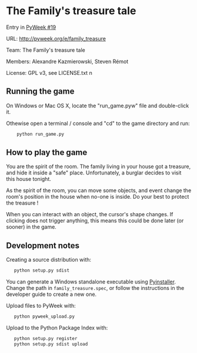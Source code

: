 # The Family's treasure tale

Entry in [PyWeek #19](http://www.pyweek.org/19/)

URL: http://pyweek.org/e/family_treasure

Team: The Family's treasure tale

Members: Alexandre Kazmierowski, Steven Rémot

License: GPL v3, see LICENSE.txt
n
## Running the game

On Windows or Mac OS X, locate the "run_game.pyw" file and double-click it.

Othewise open a terminal / console and "cd" to the game directory and run:

```sh
    python run_game.py
```

## How to play the game

You are the spirit of the room. The family living in your house got a
treasure, and hide it inside a "safe" place. Unfortunately, a burglar
decides to visit this house tonight.

As the spirit of the room, you can move some objects, and event change
the room's position in the house when no-one is inside. Do your best
to protect the treasure !

When you can interact with an object, the cursor's shape changes. If
clicking does not trigger anything, this means this could be done
later (or sooner) in the game.

## Development notes

Creating a source distribution with:

```sh
   python setup.py sdist
```

You can generate a Windows standalone executable using
[Pyinstaller](http://www.pyinstaller.org). Change the path in
`family_treasure.spec`, or follow the instructions in the developer
guide to create a new one.

Upload files to PyWeek with:

```sh
   python pyweek_upload.py
```

Upload to the Python Package Index with:

```sh
   python setup.py register
   python setup.py sdist upload
```
